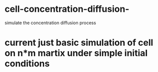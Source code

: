 # cell-concentration-diffusion-
simulate the concentration diffusion process
# current just basic simulation of cell on n*m martix under simple initial conditions
